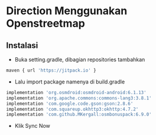 # Direction Menggunakan Openstreetmap

## Instalasi

- Buka setting.gradle, dibagian repositories tambahkan 
```sh
maven { url 'https://jitpack.io' }
```
- Lalu import package namenya di build.gradle
```sh
implementation 'org.osmdroid:osmdroid-android:6.1.13'
implementation 'org.apache.commons:commons-lang3:3.8.1'
implementation 'com.google.code.gson:gson:2.8.6'
implementation 'com.squareup.okhttp3:okhttp:4.7.2'
implementation 'com.github.MKergall:osmbonuspack:6.9.0'
```
- Klik Sync Now
